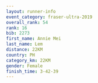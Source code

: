 ```yaml
---
layout: runner-info 
event_category: fraser-ultra-2019 
overall_rank: 54
rank: 16
bib: 2273
first_name: Annie Mei
last_name: Lem
distance: 22KM
country: PH
category_km: 22KM
gender: Female
finish_time: 3-42-39
---
```

